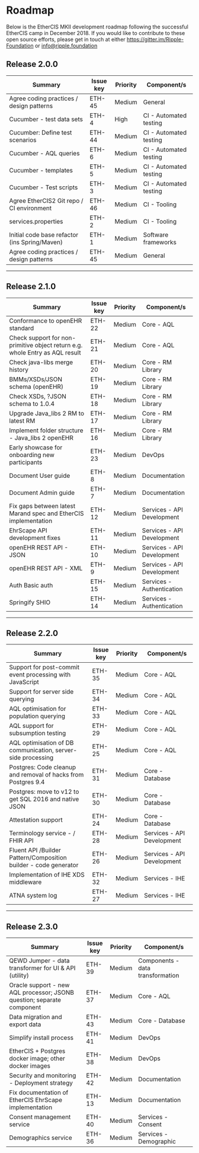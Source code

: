 # Roadmap

Below is the EtherCIS MKII development roadmap following the successful EtherCIS camp in December 2018. If you would like to contribute to these open source efforts, please get in touch at either https://gitter.im/Ripple-Foundation or info@ripple.foundation

##  Release 2.0.0
| **Summary**                                                                  | **Issue key** | **Priority** | **Component/s**|  
|------------------------------------------------------------------------------|---------------|----------|---------------|        
| Agree coding practices / design patterns                                     | ETH-45        | Medium   | General                      | 
| Cucumber - test data sets                                                    | ETH-4         | High     | CI - Automated testing       | 
| Cucumber: Define test scenarios                                              | ETH-44        | Medium   | CI - Automated testing       | 
| Cucumber - AQL queries                                                       | ETH-6         | Medium   | CI - Automated testing       | 
| Cucumber - templates                                                         | ETH-5         | Medium   | CI - Automated testing       | 
| Cucumber - Test scripts                                                      | ETH-3         | Medium   | CI - Automated testing       | 
| Agree EtherCIS2 Git repo / CI environment                                    | ETH-46        | Medium   | CI - Tooling                 | 
| services.properties                                                          | ETH-2         | Medium   | CI - Tooling                 | 
| Initial code base refactor (ins Spring/Maven)                                | ETH-1         | Medium   | Software frameworks          | 
| Agree coding practices / design patterns                                     | ETH-45        | Medium   | General                      | 
___
##  Release 2.1.0

| **Summary**                                                                  | **Issue key** | **Priority** | **Component/s**| 
|------------------------------------------------------------------------------|---------------|----------|---------------|
| Conformance to openEHR standard                                              | ETH-22    | Medium   | Core - AQL                       | 
| Check support for non-primitive object return e.g. whole Entry as AQL result | ETH-21    | Medium   | Core - AQL                       | 
| Check java-libs merge history                                                | ETH-20    | Medium   | Core - RM Library                | 
| BMMs/XSDs/JSON schema (openEHR)                                              | ETH-19    | Medium   | Core - RM Library                | 
| Check XSDs, ?JSON schema to 1.0.4                                            | ETH-18    | Medium   | Core - RM Library                | 
| Upgrade Java_libs 2 RM to latest RM                                          | ETH-17    | Medium   | Core - RM Library                | 
| Implement folder structure - Java_libs 2 openEHR                             | ETH-16    | Medium   | Core - RM Library                | 
| Early showcase for onboarding new participants                               | ETH-23    | Medium   | DevOps                           | 
| Document User guide                                                          | ETH-8     | Medium   | Documentation                    | 
| Document Admin guide                                                         | ETH-7     | Medium   | Documentation                    | 
| Fix gaps between latest Marand spec and EtherCIS implementation              | ETH-12    | Medium   | Services - API Development       | 
| EhrScape API development fixes                                               | ETH-11    | Medium   | Services - API Development       | 
| openEHR REST API - JSON                                                      | ETH-10    | Medium   | Services - API Development       | 
| openEHR REST API  - XML                                                      | ETH-9     | Medium   | Services - API Development       | 
| Auth Basic auth                                                              | ETH-15    | Medium   | Services - Authentication        | 
| Springify SHIO                                                               | ETH-14    | Medium   | Services - Authentication        | 

___
##  Release 2.2.0

| **Summary**                                                                  | **Issue key** | **Priority** | **Component/s**|
|------------------------------------------------------------------------------|---------------|----------|---------------| 
| Support for post-commit event processing with JavaScript                     | ETH-35    | Medium   | Core - AQL                       | 
| Support for server side querying                                             | ETH-34    | Medium   | Core - AQL                       | 
| AQL optimisation for population querying                                     | ETH-33    | Medium   | Core - AQL                       | 
| AQL support for subsumption testing                                          | ETH-29    | Medium   | Core - AQL                       | 
| AQL optimisation of DB communication, server-side processing                 | ETH-25    | Medium   | Core - AQL                       | 
| Postgres: Code cleanup and removal of hacks from Postgres 9.4                | ETH-31    | Medium   | Core - Database                  | 
| Postgres: move to v12 to get SQL 2016 and native JSON                        | ETH-30    | Medium   | Core - Database                  | 
| Attestation support                                                          | ETH-24    | Medium   | Core - Database                  | 
| Terminology service - / FHIR API                                             | ETH-28    | Medium   | Services - API Development       | 
| Fluent API /Builder Pattern/Composition builder - code generator             | ETH-26    | Medium   | Services - API Development       | 
| Implementation of IHE XDS middleware                                         | ETH-32    | Medium   | Services - IHE                   | 
| ATNA system log                                                              | ETH-27    | Medium   | Services - IHE                   | 
___

##  Release 2.3.0

| **Summary**                                                                  | **Issue key** | **Priority** | **Component/s**      |
|------------------------------------------------------------------------------|--------------|----------|---------------|
| QEWD Jumper - data transformer for UI & API (utility)                        | ETH-39    | Medium   | Components - data transformation | 
| Oracle support - new AQL processor; JSONB question; separate component       | ETH-37    | Medium   | Core - AQL                       | 
|  Data migration and export data                                              | ETH-43    | Medium   | Core - Database                  | 
| Simplify install process                                                     | ETH-41    | Medium   | DevOps                           | 
| EtherCIS + Postgres docker image; other docker images                        | ETH-38    | Medium   | DevOps                           | 
| Security and monitoring - Deployment strategy                                | ETH-42    | Medium   | Documentation                    | 
| Fix documentation of EtherCIS EhrScape implementation                        | ETH-13    | Medium   | Documentation                    | 
| Consent management service                                                   | ETH-40    | Medium   | Services - Consent               | 
| Demographics service                                                         | ETH-36    | Medium   | Services - Demographic           | 
